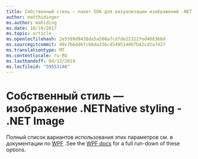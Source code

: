 ```yaml
---
title: Собственный стиль — пакет SDK для визуализации изображений .NET
author: matthidinger
ms.author: mahiding
ms.date: 10/19/2017
ms.topic: article
ms.openlocfilehash: 2e5589d9438da5a586a7cdfde22322fed408360d
ms.sourcegitcommit: 99c7b64d6fc66da336c454951406fb42cd2a7427
ms.translationtype: MT
ms.contentlocale: ru-RU
ms.lasthandoff: 04/12/2019
ms.locfileid: "59553146"
---
```

# <a name="native-styling---net-image"></a><span data-ttu-id="7e2d6-102">Собственный стиль — изображение .NET</span><span class="sxs-lookup"><span data-stu-id="7e2d6-102">Native styling - .NET Image</span></span>

<span data-ttu-id="7e2d6-103">Полный список вариантов использования этих параметров см. в документации по [WPF](../net-wpf/getting-started.md) .</span><span class="sxs-lookup"><span data-stu-id="7e2d6-103">See the [WPF docs](../net-wpf/getting-started.md) for a full run-down of these options.</span></span>